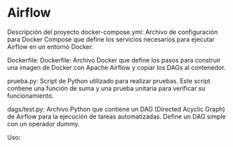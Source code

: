 # Airflow

Descripción del proyecto
docker-compose.yml:
Archivo de configuración para Docker Compose que define los servicios necesarios para ejecutar Airflow en un entorno Docker.

Dockerfile:
Dockerfile:
Archivo Docker que define los pasos para construir una imagen de Docker con Apache Airflow y copiar los DAGs al contenedor.

prueba.py:
Script de Python utilizado para realizar pruebas. Este script contiene una función de suma y una prueba unitaria para verificar su funcionamiento.

dags/test.py:
Archivo Python que contiene un DAG (Directed Acyclic Graph) de Airflow para la ejecución de tareas automatizadas. Define un DAG simple con un operador dummy.

Uso:
